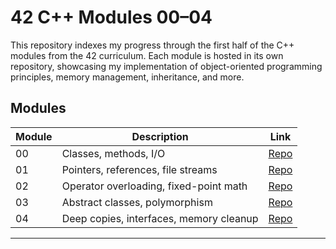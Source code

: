 # 42 C++ Modules 00–04

This repository indexes my progress through the first half of the C++ modules from the 42 curriculum. Each module is hosted in its own repository, showcasing my implementation of object-oriented programming principles, memory management, inheritance, and more.

## Modules

| Module | Description                            | Link                                                                 |
|--------|----------------------------------------|----------------------------------------------------------------------|
| 00     | Classes, methods, I/O                  | [Repo](https://github.com/ghjoaorodrigues/42-CPP_Module_00)         |
| 01     | Pointers, references, file streams     | [Repo](https://github.com/ghjoaorodrigues/42-CPP_Module_01)         |
| 02     | Operator overloading, fixed-point math | [Repo](https://github.com/ghjoaorodrigues/42-CPP_Module_02)         |
| 03     | Abstract classes, polymorphism         | [Repo](https://github.com/ghjoaorodrigues/42-CPP_Module_03)         |
| 04     | Deep copies, interfaces, memory cleanup| [Repo](https://github.com/ghjoaorodrigues/42-CPP_Module_04)         |

---
